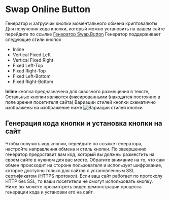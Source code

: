 # Swap Online Button
Генератор и загрузчик кнопки моментального обмена криптовалюты
Для получения кода кнопки, который можно установить на вашем сайте перейдите по ссылке [Генератор Swap.Button](https://swaponline.github.io/swap.button/generator/build/index.html)
Генератор поддерживает следующие стили кнопок
* Inline
* Vertical Fixed Left
* Vertical Fixed Right
* Fixed Left-Top
* Fixed Right-Top
* Fixed Left-Bottom
* Fixed Right-Bottom

**Inline** кнопка предназначена для сквозного размещения в тексте, Остальные кнопки являются фиксированными (находятся постоянно в поле зрения посетителя сайта)
Вариации стилей кнопки схематично изображены на изображение ниже
![Вариации стилей кнопки](https://raw.githubusercontent.com/swaponline/swap.button/master/Button%20Style.png)
## Генерация кода кнопки и установка кнопки на сайт
Чтобы получить код кнопки, перейдите по ссылке генератора, настройте направления обмена и стиль кнопки. По завершению генератор предоставит вам код, который вы должны разместить на своем сайте в нужном для вас месте.
Обратите внимание на то, что сам обмен происходит на стороне пользователя и использует шифрование, которое доступно только для сайтов с установленным SSL сертификатом (HTTPS протокол). Если ваш сайт работает по протоколу HTTP без SSL, то ваши посетители не смогут использовать кнопку.
Ниже вы можете просмотреть видео демонстрации процесса генерации кода и установки его на сайт.
